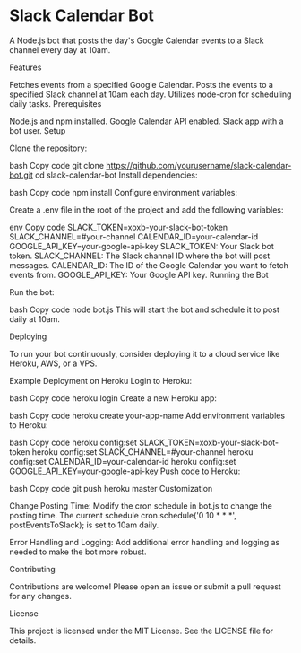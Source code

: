 # Slack Calendar Bot
A Node.js bot that posts the day's Google Calendar events to a Slack channel every day at 10am.

Features

Fetches events from a specified Google Calendar.
Posts the events to a specified Slack channel at 10am each day.
Utilizes node-cron for scheduling daily tasks.
Prerequisites

Node.js and npm installed.
Google Calendar API enabled.
Slack app with a bot user.
Setup

Clone the repository:

bash
Copy code
git clone https://github.com/yourusername/slack-calendar-bot.git
cd slack-calendar-bot
Install dependencies:

bash
Copy code
npm install
Configure environment variables:

Create a .env file in the root of the project and add the following variables:

env
Copy code
SLACK_TOKEN=xoxb-your-slack-bot-token
SLACK_CHANNEL=#your-channel
CALENDAR_ID=your-calendar-id
GOOGLE_API_KEY=your-google-api-key
SLACK_TOKEN: Your Slack bot token.
SLACK_CHANNEL: The Slack channel ID where the bot will post messages.
CALENDAR_ID: The ID of the Google Calendar you want to fetch events from.
GOOGLE_API_KEY: Your Google API key.
Running the Bot

Run the bot:

bash
Copy code
node bot.js
This will start the bot and schedule it to post daily at 10am.

Deploying

To run your bot continuously, consider deploying it to a cloud service like Heroku, AWS, or a VPS.

Example Deployment on Heroku
Login to Heroku:

bash
Copy code
heroku login
Create a new Heroku app:

bash
Copy code
heroku create your-app-name
Add environment variables to Heroku:

bash
Copy code
heroku config:set SLACK_TOKEN=xoxb-your-slack-bot-token
heroku config:set SLACK_CHANNEL=#your-channel
heroku config:set CALENDAR_ID=your-calendar-id
heroku config:set GOOGLE_API_KEY=your-google-api-key
Push code to Heroku:

bash
Copy code
git push heroku master
Customization

Change Posting Time:
Modify the cron schedule in bot.js to change the posting time. The current schedule cron.schedule('0 10 * * *', postEventsToSlack); is set to 10am daily.

Error Handling and Logging:
Add additional error handling and logging as needed to make the bot more robust.

Contributing

Contributions are welcome! Please open an issue or submit a pull request for any changes.

License

This project is licensed under the MIT License. See the LICENSE file for details.

